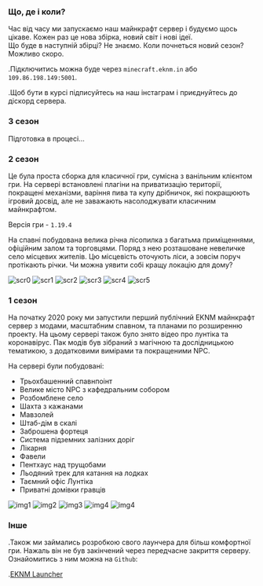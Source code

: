 ### Що, де і коли?

Час від часу ми запускаємо наш майнкрафт сервер і будуємо щось цікаве. Кожен раз це нова збірка, новий світ і нові ідеї.  
Що буде в наступній збірці? Не знаємо. Коли почнеться новий сезон? Можливо скоро.    
  
.Підключитись можна буде через `minecraft.eknm.in` або `109.86.198.149:5001`.    
  
.Щоб бути в курсі підписуйтесь на наш інстаграм і приєднуйтесь до діскорд сервера.    

### 3 сезон

Підготовка в процесі...

### 2 сезон

Це була проста сборка для класичної гри, сумісна з ванільним клієнтом гри. На сервері встановлені плагіни на приватизацію території, покращені механізми, варіння пива та купу дрібничок, які покращюють ігровий досвід, але не заважають насолоджувати класичним майнкрафтом.  

Версія гри - `1.19.4`  

На спавні побудована велика річна лісопилка з багатьма приміщеннями, офіційним залом та торговцями. Поряд з нею розташоване невеличке село місцевих жителів. Цю місцевість оточують ліси, а зовсім поруч протікають річки. Чи можна уявити собі кращу локацію для дому?

![scr0](/s/zgN5c4xJmqwRvo0/download)
![scr1](/s/ef8nc5zZiDK8dhI/download)
![scr2](/s/JRFjbF7ER3oGoWq/download)
![scr3](/s/bFSI8CmvsZuA1Ou/download)
![scr4](/s/l9UiDhyi1HpPy5w/download)
![scr5](/s/OYvfW6wdTxO0rTM/download)

### 1 сезон

На початку 2020 року ми запустили перший публічний EKNM майнкрафт сервер з модами, масштабним спавном, та планами по розширенню проекту. На цьому сервері також було знято відео про лунтіка та коронавірус. Пак модів був зібраний з магічною та дослідницькою тематикою, з додатковими вимірами та покращеними NPC.

На сервері були побудовані:
- Трьохбашенний спавнпоінт
- Велике місто NPC з кафедральним собором
- Розбомблене село
- Шахта з кажанами
- Мавзолей
- Штаб-дім в скалі
- Заброшена фортеця
- Система підземних залізних доріг
- Лікарня
- Фавели
- Пентхаус над трущобами
- Льодяний трек для катання на лодках
- Таємний офіс Лунтіка
- Приватні домівки гравців

![img1](https://eknm.in/s/4rJl5Miyg2iWwAN/download)
![img2](https://eknm.in/s/y6NRbwbxbzcplBr/download)
![img3](https://eknm.in/s/AuBYUfQNEcJBOCo/download)
![img4](https://eknm.in/s/lp08FLTKO9BB7EC/download)
![img4](https://eknm.in/s/IUS3MYPQc0C3ctA/download)

### Інше

.Також ми займались розробкою свого лаунчера для більш комфортної гри. Нажаль він не був закінчений через передчасне закриття серверу. Ознайомитись з ним можна на `Github`:  

.[EKNM Launcher](https://github.com/MixaPlt/EKNM-Launcher)
